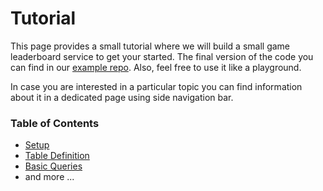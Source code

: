 # Tutorial
This page provides a small tutorial where we will build a small game leaderboard service to get your started. The final version of the code you can find
in our [example repo](https://github.com/VladPodilnyk/d4s-example). Also, feel free to use it like a playground.

In case you are interested in a particular topic you can find information about it in a dedicated page using side navigation bar.

### Table of Contents
+ [Setup](setup.md)
+ [Table Definition](...)
+ [Basic Queries](...)
+ and more ...